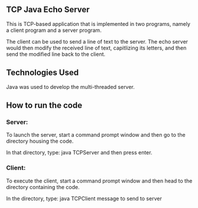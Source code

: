 ## TCP Java Echo Server

This is TCP-based application that is implemented in two programs, namely a client program and a server program.

The client can be used to send a line of text to the server. The echo server would then modify the received line of text, capitlizing its letters, and then send the modified line back to the client.

## Technologies Used

Java was used to develop the multi-threaded server.

## How to run the code

### Server:

To launch the server, start a command prompt window and then go to the directory housing the code.

In that directory, type: java TCPServer and then press enter.

### Client:

To execute the client, start a command prompt window and then head to the directory containing the code.

In the directory, type:
java TCPClient message to send to server
